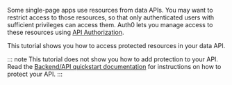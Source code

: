 Some single-page apps use resources from data APIs. You may want to restrict access to those resources, so that only authenticated users with sufficient privileges can access them. Auth0 lets you manage access to these resources using [API Authorization](/api-auth).

This tutorial shows you how to access protected resources in your data API. 

::: note
This tutorial does not show you how to add protection to your API. Read the [Backend/API quickstart documentation](quickstart/backend) for instructions on how to protect your API. 
:::
